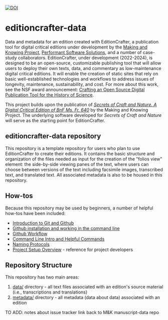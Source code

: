 [![DOI](https://zenodo.org/badge/574682278.svg)](https://zenodo.org/badge/latestdoi/574682278)

# editioncrafter-data

Data and metadata for an edition created with EditionCrafter, a publication tool for digital critical editions under development by the [Making and Knowing Project](https://makingandknowing.org/), [Performant Software Solutions](https://www.performantsoftware.com/), and a number of case-study collaborators. EditionCrafter, under development (2022-2024), is designed to be an open-source, customizable publishing tool that will allow users to deploy their own texts, data, and commentary as low-maintenance digital critical editions. It will enable the creation of static sites that rely on basic well-established technologies and workflows to address issues of longevity, maintenance, sustainability, and cost. For more about this work, see the NSF award announcement: [Crafting an Open Source Digital Publication Tool for the History of Science](https://www.nsf.gov/awardsearch/showAward?AWD_ID=2218218&HistoricalAwards=false).

This project builds upon the publication of *[Secrets of Craft and Nature. A Digital Critical Edition of BnF Ms. Fr. 640](https://edition640.makingandknowing.org/#/)* by the Making and Knowing Project. The underlying software developed for *Secrets of Craft and Nature* will serve as the starting point for EditionCrafter. 

## editioncrafter-data repository

This repository is a template repository for users who plan to use EditionCrafter to create their editions. It contains the basic structure and organization of the files needed as input for the creation of the "folios view" element: the side-by-side viewing panes of the text, where users can choose between versions of the text including facsimile images, transcribed text, and translated text. All associated metadata is also to be housed in this repository.

## How-tos

Because this repository may be used by beginners, a number of helpful how-tos have been included:
- [Introduction to Git and Github](how-tos/intro-to-github.md)
- [Github installation and working in the command line]()
- [Github Workflow]()
- [Command Line Intro and Helpful Commands](how-tos/command-line.md)
- [Naming Protocols](how-tos/naming-protocols.md)
- [Project Setup Overview](how-tos/project-setup.md) - reference for project developers

## Repository Structure

This repository has two main areas: 
1. [data/](data/) directory - all text files associated with an edition's source material (i.e., transcriptions and translations)
2. [metadata/](metadata/) directory - all metadata (data about data) associated with an edition

TO ADD:
notes about issue tracker
link back to M&K manuscript-data repo
